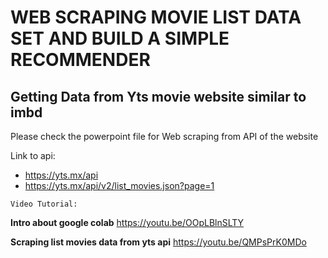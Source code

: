 # WEB SCRAPING MOVIE LIST DATA SET AND BUILD A SIMPLE RECOMMENDER

## Getting Data from Yts movie website similar to imbd

Please check the powerpoint file for Web scraping from API of the website

Link to api:

- https://yts.mx/api
- https://yts.mx/api/v2/list_movies.json?page=1

`Video Tutorial:`

**Intro about google colab**
https://youtu.be/OOpLBlnSLTY

**Scraping list movies data from yts api**
https://youtu.be/QMPsPrK0MDo
